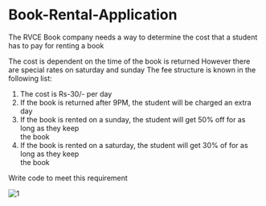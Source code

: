 # Book-Rental-Application

The RVCE Book company needs a way to determine the cost that a student has to pay for renting a book

The cost is dependent on the time of the book is returned
However there are special rates on saturday and sunday
The fee structure is known in the following list:

1. The cost is Rs-30/- per day
2. If the book is returned after 9PM, the student will be charged an extra day
3. If the book is rented on a sunday, the student will get 50% off for as long as they keep   
   the book
4. If the book is rented on a saturday, the student will get 30% of for as long as they keep   
   the book

Write code to meet this requirement

![1](https://user-images.githubusercontent.com/48306820/116445101-1b709300-a873-11eb-8da5-3d075812d173.png)
